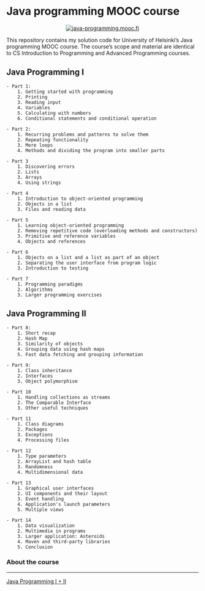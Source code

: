 # Java programming MOOC course
<p align="center">
 <a href="https://java-programming.mooc.fi/">
		<img src="https://i.ibb.co/yqX0DbF/Annotation-2020-06-26-221244.jpg" 
		alt="java-programming.mooc.fi"/>
	</a>
</p>

This repository contains my solution code for University of Helsinki’s Java programming MOOC course.
The course’s scope and material are identical to CS Introduction to Programming and Advanced Programming courses.

## Java Programming I
    
	- Part 1:
		1. Getting started with programming
		2. Printing
		3. Reading input
		4. Variables
		5. Calculating with numbers
		6. Conditional statements and conditional operation

	- Part 2:
		1. Recurring problems and patterns to solve them
		2. Repeating functionality
		3. More loops
		4. Methods and dividing the program into smaller parts

	- Part 3
		1. Discovering errors
		2. Lists
		3. Arrays
		4. Using strings

	- Part 4
		1. Introduction to object-oriented programming
		2. Objects in a list
		3. Files and reading data

	- Part 5
		1. Learning object-oriented programming
		2. Removing repetitive code (overloading methods and constructors)
		3. Primitive and reference variables
		4. Objects and references

	- Part 6
		1. Objects on a list and a list as part of an object
		2. Separating the user interface from program logic
		3. Introduction to testing

	- Part 7
		1. Programming paradigms
		2. Algorithms
		3. Larger programming exercises

## Java Programming II

	- Part 8:
		1. Short recap
		2. Hash Map
		3. Similarity of objects
		4. Grouping data using hash maps
		5. Fast data fetching and grouping information

	- Part 9:
		1. Class inheritance
		2. Interfaces
		3. Object polymorphism

	- Part 10
		1. Handling collections as streams
		2. The Comparable Interface
		3. Other useful techniques

	- Part 11
		1. Class diagrams
		2. Packages
		3. Exceptions
		4. Processing files

	- Part 12
		1. Type parameters
		2. ArrayList and hash table
		3. Randomness
		4. Multidimensional data

	- Part 13
		1. Graphical user interfaces
		2. UI components and their layout
		3. Event handling
		4. Application's launch parameters
		5. Multiple views

	- Part 14
		1. Data visualization
		2. Multimedia in programs
		3. Larger application: Asteroids
		4. Maven and third-party libraries
		5. Conclusion

### About the course
----
[Java Programming I + II](https://java-programming.mooc.fi/](https://java-programming.mooc.fi/))  
